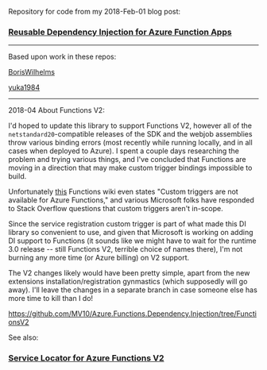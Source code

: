 Repository for code from my 2018-Feb-01 blog post:

### [Reusable Dependency Injection for Azure Function Apps](https://mcguirev10.com/2018/02/01/reusable-dependency-injection-azure-function.html)

---

Based upon work in these repos:

[BorisWilhelms](https://github.com/BorisWilhelms/azure-function-dependency-injection)

[yuka1984](https://github.com/yuka1984/azure-function-dependency-injection)

---

2018-04 About Functions V2:

I'd hoped to update this library to support Functions V2, however all of the `netstandard20`-compatible releases of the SDK and the webjob assemblies throw various binding errors (most recently while running locally, and in all cases when deployed to Azure). I spent a couple days researching the problem and trying various things, and I've concluded that Functions are moving in a direction that may make custom trigger bindings impossible to build.

Unfortunately [this](https://github.com/Azure/azure-webjobs-sdk/wiki/Creating-custom-input-and-output-bindings) Functions wiki even states "Custom triggers are not available for Azure Functions," and various Microsoft folks have responded to Stack Overflow questions that custom triggers aren't in-scope.

Since the service registration custom trigger is part of what made this DI library so convenient to use, and given that Microsoft is working on adding DI support to Functions (it sounds like we might have to wait for the runtime 3.0 release -- still Functions V2, terrible choice of names there), I'm not burning any more time (or Azure billing) on V2 support.

The V2 changes likely would have been pretty simple, apart from the new extensions installation/registration gynmastics (which supposedly will go away). I'll leave the changes in a separate branch in case someone else has more time to kill than I do!

https://github.com/MV10/Azure.Functions.Dependency.Injection/tree/FunctionsV2

See also:

### [Service Locator for Azure Functions V2](https://mcguirev10.com/2018/04/03/service-locator-azure-functions-v2.html)
